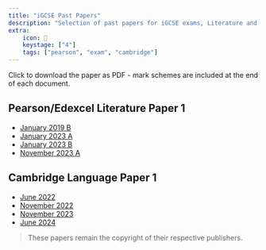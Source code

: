 ```yaml
---
title: "iGCSE Past Papers"
description: "Selection of past papers for iGCSE exams, Literature and Language"
extra:
    icon: 📑
    keystage: ["4"]
    tags: ["pearson", "exam", "cambridge"]
---
```


Click to download the paper as PDF - mark schemes are included at the end of each document.

## Pearson/Edexcel Literature Paper 1

<!-- - [January 2019 A](/files/LitP1-Jan19A.pdf) -->
- [January 2019 B](/files/LitP1-Jan19B.pdf)
- [January 2023 A](/files/LitP1-Jan23A.pdf)
- [January 2023 B](/files/LitP1-Jan23B.pdf)
- [November 2023 A](/files/LitP1-Nov23A.pdf)

## Cambridge Language Paper 1

- [June 2022](/files/LangP1-June2022.pdf)
- [November 2022](/files/LangP1-Nov2022.pdf)
- [November 2023](/files/LangP1-Nov23.pdf)
- [June 2024](/files/LangP1-June2024.pdf)
<!-- - [November 2024](/files/LangP1-Nov2024.pdf) -->

> [](note) These papers remain the copyright of their respective publishers.
